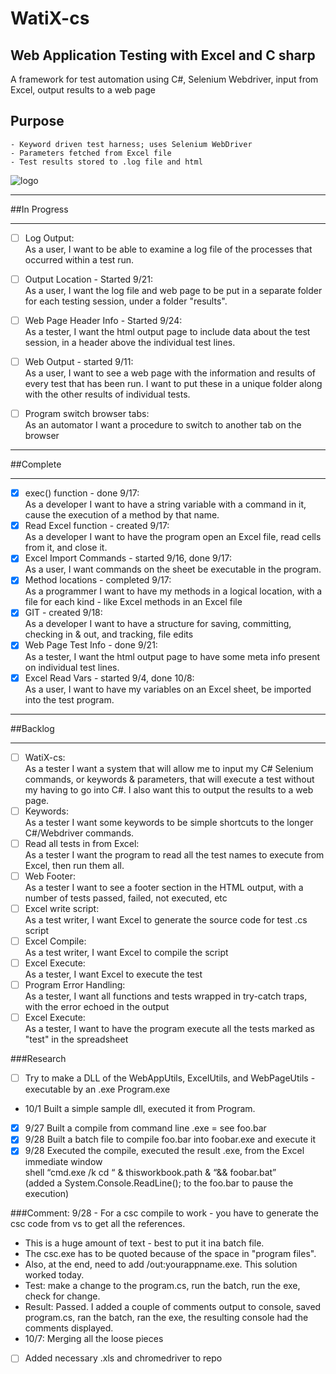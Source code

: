 ﻿# WatiX-cs
## Web Application Testing with Excel and C sharp
A framework for test automation using C#, Selenium Webdriver, input from Excel, output results to a web page

## Purpose       
	- Keyword driven test harness; uses Selenium WebDriver
	- Parameters fetched from Excel file
	- Test results stored to .log file and html


![logo](http://www.gluefish.com/watix/watix-flow.png "")

**************************************************************************************************************************
##In Progress
**************************************************************************************************************************

- [ ] Log Output:  
	As a user, I want to be able to examine a log file of the processes that occurred within a test run.
- [ ] Output Location - Started 9/21:  
	As a user, I want the log file and web page to be put in a separate folder for each testing session, under a folder "results".
- [ ] Web Page Header Info - Started 9/24:  
	As a tester, I want the html output page to include data about the test session, in a header above the individual test lines.
- [ ] Web Output - started 9/11:  
	As a user, I want to see a web page with the information and results of every test that has been run.
	I want to put these in a unique folder along with the other results of individual tests.
- [ ] Program switch browser tabs:  
		As an automator I want a procedure to switch to another tab on the browser
	

**************************************************************************************************************************
##Complete
**************************************************************************************************************************

- [x] exec() function - done 9/17:  
		As a developer I want to have a string variable with a command in it, cause the execution of a method by that name.
- [x] Read Excel function - created 9/17:  
		As a developer I want to have the program open an Excel file, read cells from it, and close it.
- [x] Excel Import Commands - started 9/16, done 9/17:  
		As a user, I want commands on the sheet be executable in the program.
- [x] Method locations - completed 9/17:  
		As a programmer I want to have my methods in a logical location, with a file for each kind - like Excel 
		methods in an Excel file	
- [x] GIT - created 9/18:  
		As a developer I want to have a structure for saving, committing, checking in & out, and tracking, file edits
- [x] Web Page Test Info - done 9/21:  
		As a tester, I want the html output page to have some meta info present on individual test lines.
- [x] Excel Read Vars - started 9/4, done 10/8:  
		As a user, I want to have my variables on an Excel sheet, be imported into the test program.
	
**************************************************************************************************************************	
##Backlog
**************************************************************************************************************************

- [ ] WatiX-cs:  
		As a tester I want a system that will allow me to input my C# Selenium commands, or keywords & parameters,
		that will execute a test without my having to go into C#.  I also want this to output the results to a web
		page.
- [ ] Keywords:  
		As a tester I want some keywords to be simple shortcuts to the longer C#/Webdriver commands.
- [ ] Read all tests in from Excel:  
		As a tester I want the program to read all the test names to execute from Excel, then run them all.
- [ ] Web Footer:  
		As a tester I want to see a footer section in the HTML output, with a number of tests passed, failed, not
		executed, etc
- [ ] Excel write script:  
		As a test writer, I want Excel to generate the source code for test .cs script 
- [ ] Excel Compile:  
		As a test writer, I want Excel to compile the script
- [ ] Excel Execute:  
		As a tester, I want Excel to execute the test
- [ ] Program Error Handling:  
		As a tester, I want all functions and tests wrapped in try-catch traps, with the error echoed in the output
- [ ] Excel Execute:  
		As a tester, I want to have the program execute all the tests marked as "test" in the spreadsheet
		
###Research

- [ ] Try to make a DLL of the WebAppUtils, ExcelUtils, and WebPageUtils - executable by an .exe Program.exe  
- 10/1 Built a simple sample dll, executed it from Program.
- [x] 9/27 Built a compile from command line .exe = see foo.bar
- [x] 9/28 Built a batch file to compile foo.bar into foobar.exe and execute it 
- [x] 9/28 Executed the compile, executed the result .exe, from the Excel immediate window  
	shell “cmd.exe /k cd “ & thisworkbook.path & “&& foobar.bat”  
(added a System.Console.ReadLine(); to the foo.bar to pause the execution)

###Comment: 
9/28 - For a csc compile to work - you have to generate the csc code from vs to get all the references.  
  * This is a huge amount of text - best to put it ina batch file.  
  * The csc.exe has to be quoted because of the space in "program files".  
  * Also, at the end, need to add /out:yourappname.exe.  This solution worked today. 
  * Test: make a change to the program.cs, run the batch, run the exe, check for change.  
  * Result: Passed.  I added a couple of comments output to console, saved program.cs, ran the batch, 
  ran the exe, the resulting console had the comments displayed.  
  * 10/7: Merging all the loose pieces
- [ ] Added necessary .xls and chromedriver to repo

